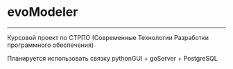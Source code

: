 # evoModeler
---
Курсовой проект по СТРПО (Современные Технологии Разработки программного обеспечения)

Планируется использовать связку pythonGUI + goServer + PostgreSQL